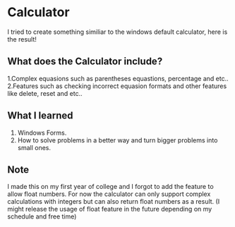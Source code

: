 # Calculator

I tried to create something similiar to the windows default calculator, here is the result!


## What does the Calculator include?
1.Complex equasions such as parentheses equastions, percentage and etc..
2.Features such as checking incorrect equasion formats and other features like delete, reset and etc..

## What I learned
1. Windows Forms.
2. How to solve problems in a better way and turn bigger problems into small ones.

## Note
I made this on my first year of college and I forgot to add the feature to allow float numbers. For now the calculator can only support complex calculations with integers but can also return float numbers as a result. (I might release the usage of float feature in the future depending on my schedule and free time)



